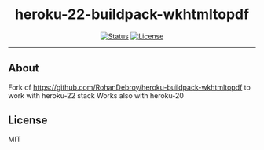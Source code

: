 <h1 align="center">heroku-22-buildpack-wkhtmltopdf</h3>

<div align="center">

[![Status](https://img.shields.io/badge/status-active-success.svg)]()
[![License](https://img.shields.io/badge/license-MIT-blue.svg)](/LICENSE)

</div>

---

##  About <a name = "about"></a>

Fork of https://github.com/RohanDebroy/heroku-buildpack-wkhtmltopdf to work with heroku-22 stack
Works also with heroku-20

## License <a name="license"></a>
MIT
